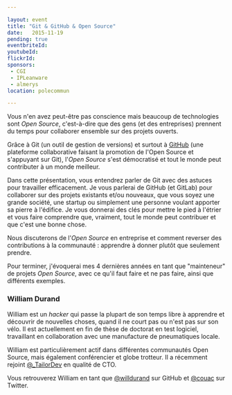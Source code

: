 ```yaml
---

layout: event
title: "Git & GitHub & Open Source"
date:   2015-11-19
pending: true
eventbriteId:
youtubeId:
flickrId: 
sponsors:
 - CGI
 - IPLeanware
 - almerys
location: polecommun

---
```


Vous n'en avez peut-être pas conscience mais beaucoup de technologies sont _Open Source_, c'est-à-dire
que des gens (et des entreprises) prennent du temps pour collaborer ensemble sur des projets ouverts.

Grâce à Git (un outil de gestion de versions) et surtout à [GitHub](https://github.com) (une plateforme
collaborative faisant la promotion de l'Open Source et s'appuyant sur Git), l'_Open Source_ s'est démocratisé
et tout le monde peut contributer à un monde meilleur.

Dans cette présentation, vous entendrez parler de Git avec des astuces pour travailler efficacement. Je
vous parlerai de GitHub (et GitLab) pour collaborer sur des projets existants et/ou nouveaux, que vous
soyez une grande société, une startup ou simplement une personne voulant apporter sa pierre à l'édifice.
Je vous donnerai des clés pour mettre le pied à l'étrier et vous faire comprendre que, vraiment, tout le
monde peut contribuer et que c'est une bonne chose.

Nous discuterons de l'_Open Source_ en entreprise et comment reverser des contributions à la communauté :
apprendre à donner plutôt que seulement prendre.

Pour terminer, j'évoquerai mes 4 dernières années en tant que "mainteneur" de projets _Open Source_, avec
ce qu'il faut faire et ne pas faire, ainsi que différents exemples.


### William Durand

William est un _hacker_ qui passe la plupart de son temps libre à apprendre et découvrir de nouvelles choses,
quand il ne court pas ou n'est pas sur son vélo. Il est actuellement en fin de thèse de doctorat en test logiciel,
travaillant en collaboration avec une manufacture de pneumatiques locale.

William est particulièrement actif dans différentes communautés Open Source, mais également conférencier et globe
trotteur. Il a récemment rejoint [@_TailorDev](http://tailordev.fr) en qualité de CTO.

Vous retrouverez William en tant que [@willdurand](https://github.com/willdurand) sur GitHub et
[@couac](https://twitter.com/couac) sur Twitter.

